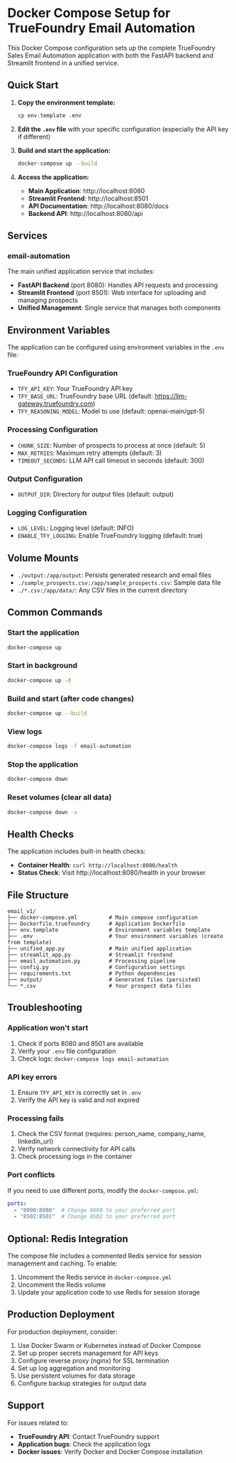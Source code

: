 # Docker Compose Setup for TrueFoundry Email Automation

This Docker Compose configuration sets up the complete TrueFoundry Sales Email Automation application with both the FastAPI backend and Streamlit frontend in a unified service.

## Quick Start

1. **Copy the environment template:**
   ```bash
   cp env.template .env
   ```

2. **Edit the `.env` file** with your specific configuration (especially the API key if different)

3. **Build and start the application:**
   ```bash
   docker-compose up --build
   ```

4. **Access the application:**
   - **Main Application**: http://localhost:8080
   - **Streamlit Frontend**: http://localhost:8501
   - **API Documentation**: http://localhost:8080/docs
   - **Backend API**: http://localhost:8080/api

## Services

### email-automation
The main unified application service that includes:
- **FastAPI Backend** (port 8080): Handles API requests and processing
- **Streamlit Frontend** (port 8501): Web interface for uploading and managing prospects
- **Unified Management**: Single service that manages both components

## Environment Variables

The application can be configured using environment variables in the `.env` file:

### TrueFoundry API Configuration
- `TFY_API_KEY`: Your TrueFoundry API key
- `TFY_BASE_URL`: TrueFoundry base URL (default: https://llm-gateway.truefoundry.com)
- `TFY_REASONING_MODEL`: Model to use (default: openai-main/gpt-5)

### Processing Configuration
- `CHUNK_SIZE`: Number of prospects to process at once (default: 5)
- `MAX_RETRIES`: Maximum retry attempts (default: 3)
- `TIMEOUT_SECONDS`: LLM API call timeout in seconds (default: 300)

### Output Configuration
- `OUTPUT_DIR`: Directory for output files (default: output)

### Logging Configuration
- `LOG_LEVEL`: Logging level (default: INFO)
- `ENABLE_TFY_LOGGING`: Enable TrueFoundry logging (default: true)

## Volume Mounts

- `./output:/app/output`: Persists generated research and email files
- `./sample_prospects.csv:/app/sample_prospects.csv`: Sample data file
- `./*.csv:/app/data/`: Any CSV files in the current directory

## Common Commands

### Start the application
```bash
docker-compose up
```

### Start in background
```bash
docker-compose up -d
```

### Build and start (after code changes)
```bash
docker-compose up --build
```

### View logs
```bash
docker-compose logs -f email-automation
```

### Stop the application
```bash
docker-compose down
```

### Reset volumes (clear all data)
```bash
docker-compose down -v
```

## Health Checks

The application includes built-in health checks:
- **Container Health**: `curl http://localhost:8080/health`
- **Status Check**: Visit http://localhost:8080/health in your browser

## File Structure

```
email_v1/
├── docker-compose.yml          # Main compose configuration
├── Dockerfile.truefoundry      # Application Dockerfile
├── env.template                # Environment variables template
├── .env                        # Your environment variables (create from template)
├── unified_app.py              # Main unified application
├── streamlit_app.py            # Streamlit frontend
├── email_automation.py         # Processing pipeline
├── config.py                   # Configuration settings
├── requirements.txt            # Python dependencies
├── output/                     # Generated files (persisted)
└── *.csv                       # Your prospect data files
```

## Troubleshooting

### Application won't start
1. Check if ports 8080 and 8501 are available
2. Verify your `.env` file configuration
3. Check logs: `docker-compose logs email-automation`

### API key errors
1. Ensure `TFY_API_KEY` is correctly set in `.env`
2. Verify the API key is valid and not expired

### Processing fails
1. Check the CSV format (requires: person_name, company_name, linkedin_url)
2. Verify network connectivity for API calls
3. Check processing logs in the container

### Port conflicts
If you need to use different ports, modify the `docker-compose.yml`:
```yaml
ports:
  - "8090:8080"  # Change 8090 to your preferred port
  - "8502:8501"  # Change 8502 to your preferred port
```

## Optional: Redis Integration

The compose file includes a commented Redis service for session management and caching. To enable:

1. Uncomment the Redis service in `docker-compose.yml`
2. Uncomment the Redis volume
3. Update your application code to use Redis for session storage

## Production Deployment

For production deployment, consider:
1. Use Docker Swarm or Kubernetes instead of Docker Compose
2. Set up proper secrets management for API keys
3. Configure reverse proxy (nginx) for SSL termination
4. Set up log aggregation and monitoring
5. Use persistent volumes for data storage
6. Configure backup strategies for output data

## Support

For issues related to:
- **TrueFoundry API**: Contact TrueFoundry support
- **Application bugs**: Check the application logs
- **Docker issues**: Verify Docker and Docker Compose installation
